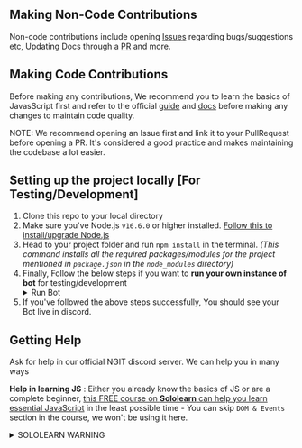 ## Making Non-Code Contributions

Non-code contributions include opening [Issues](https://github.com/NGIT-Open-Source/discord-bot/issues) regarding bugs/suggestions etc, Updating Docs through a [PR](https://github.com/NGIT-Open-Source/discord-bot/pulls) and more.

## Making Code Contributions

Before making any contributions, We recommend you to learn the basics of JavasScript first and refer to the official [guide](https://discordjs.guide/#before-you-begin) and [docs](https://discord.js.org/#/docs/main/stable/general/welcome) before making any changes to maintain code quality.


NOTE: We recommend opening an Issue first and link it to your PullRequest before opening a PR. It's considered a good practice and makes maintaining the codebase a lot easier.

## Setting up the project locally [For Testing/Development]

 1. Clone this repo to your local directory
 2. Make sure you've Node.js `v16.6.0` or higher installed. [Follow this to install/upgrade Node.js](https://discordjs.guide/preparations/#installing-node-js)
 3. Head to your project folder and run `npm install` in the terminal. *(This command installs all the required packages/modules for the project mentioned in `package.json` in the `node_modules` directory)*
 4. Finally, Follow the below steps if you want to **run your own instance of bot** for testing/development <details><summary>Run Bot</summary><br>
    1. Edit the values in `config.json.example` (Default values in it will guide you in editing) and finally rename it to `config.json`
       - MAKE SURE NOT TO REVEAL YOUR TOKENS/SECRETS FROM `config.json` ANYWHERE ELSE
       - Get the tokens/ids from discord dev portal. We recommend following Discord.js official docs
    2. Run `node index.js` in the terminal to start your instance of bot
    </details>
 5. If you've followed the above steps successfully, You should see your Bot live in discord. 

## Getting Help

Ask for help in our official NGIT discord server. We can help you in many ways 

**Help in learning JS** : Either you already know the basics of JS or are a complete beginner, [this FREE course on **Sololearn** can help you learn essential JavaScript](https://www.sololearn.com/learning/1024) in the least possible time - You can skip `DOM & Events` section in the course, we won't be using it here.<details><summary>SOLOLEARN WARNING</summary>The **Sololearn** course isn't practice-oriented, so make sure you also practice in your local setup while learning on Sololearn.</details>